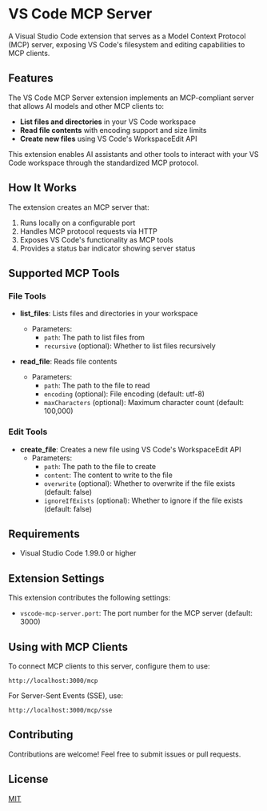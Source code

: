 # VS Code MCP Server

A Visual Studio Code extension that serves as a Model Context Protocol (MCP) server, exposing VS Code's filesystem and editing capabilities to MCP clients.

## Features

The VS Code MCP Server extension implements an MCP-compliant server that allows AI models and other MCP clients to:

- **List files and directories** in your VS Code workspace
- **Read file contents** with encoding support and size limits
- **Create new files** using VS Code's WorkspaceEdit API

This extension enables AI assistants and other tools to interact with your VS Code workspace through the standardized MCP protocol.

## How It Works

The extension creates an MCP server that:

1. Runs locally on a configurable port
2. Handles MCP protocol requests via HTTP
3. Exposes VS Code's functionality as MCP tools
4. Provides a status bar indicator showing server status

## Supported MCP Tools

### File Tools
- **list_files**: Lists files and directories in your workspace
  - Parameters:
    - `path`: The path to list files from
    - `recursive` (optional): Whether to list files recursively

- **read_file**: Reads file contents
  - Parameters:
    - `path`: The path to the file to read
    - `encoding` (optional): File encoding (default: utf-8)
    - `maxCharacters` (optional): Maximum character count (default: 100,000)

### Edit Tools
- **create_file**: Creates a new file using VS Code's WorkspaceEdit API
  - Parameters:
    - `path`: The path to the file to create
    - `content`: The content to write to the file
    - `overwrite` (optional): Whether to overwrite if the file exists (default: false)
    - `ignoreIfExists` (optional): Whether to ignore if the file exists (default: false)

## Requirements

- Visual Studio Code 1.99.0 or higher

## Extension Settings

This extension contributes the following settings:

* `vscode-mcp-server.port`: The port number for the MCP server (default: 3000)

## Using with MCP Clients

To connect MCP clients to this server, configure them to use:
```
http://localhost:3000/mcp
```

For Server-Sent Events (SSE), use:
```
http://localhost:3000/mcp/sse
```

## Contributing

Contributions are welcome! Feel free to submit issues or pull requests.

## License

[MIT](LICENSE)

